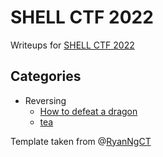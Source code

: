 # SHELL CTF 2022

Writeups for [SHELL CTF 2022](https://ctftime.org/event/1604)

## Categories

- Reversing
   - [How to defeat a dragon](https://github.com/DJMucki/Writeups/blob/main/Reverse/How_to_defeat_a_dragon/MarkDowns/HowToDefeatADragon.md)
   - [tea](https://github.com/DJMucki/Writeups/blob/main/Reverse/tea/MarkDowns/tea.md)

Template taken from @[RyanNgCT](https://github.com/RyanNgCT/CTF-Writeup-Template)
